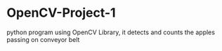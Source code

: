# OpenCV-Project-1
python program using OpenCV Library, it detects and counts the apples passing on conveyor belt 
